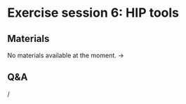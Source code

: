 # Exercise session 6: HIP tools

<!--
Exercise assignments can be found in the [AMD exercise notes](https://hackmd.io/@sfantao/H1QU6xRR3),
sections on [HIP Exercises](https://hackmd.io/@sfantao/H1QU6xRR3#HIP-Exercises) and
[Hipify](https://hackmd.io/@sfantao/H1QU6xRR3#Hipify).

Exercise files can be copied from `Exercises/AMD/HPCTrainingExamples`.
-->


## Materials

No materials available at the moment.
->

<!--
Temporary location of materials (for the lifetime of the training project):

-   Exercises can be copied from `/project/project_465001098/exercises/AMD/HPCTrainingExamples`
-->

<!--
Materials on the web:

-   [AMD exercise assignments and notes](https://hackmd.io/@sfantao/H1QU6xRR3)

    [PDF backup](https://462000265.lumidata.eu/4day-20240423/files/LUMI-4day-20231003-Exercises_AMD.pdf)
    and [local web backup](exercises_AMD_hackmd.md).

-   Exercise files: 
    [Download as .tar.bz2](https://462000265.lumidata.eu/4day-20240423/files/LUMI-4day-20231003-Exercises_AMD.tar.bz2)
    or [download as .tar](https://462000265.lumidata.eu/4day-20240423/files/LUMI-4day-20231003-Exercises_AMD.tar)

Archived materials on LUMI:

-   Exercise assignments PDF: `/appl/local/training/4day-20240423/files/LUMI-4day-20231003-Exercises_AMD.pdf`

-   Exercise files:
    `/appl/local/training/4day-20240423/files/LUMI-4day-20231003-Exercises_AMD.tar.bz2`
    or `/appl/local/training/4day-20240423/files/LUMI-4day-20231003-Exercises_AMD.tar`
-->

## Q&A

/
